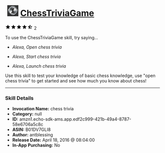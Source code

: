 # &nbsp;<img src="skill_icon" alt="ChessTriviaGame icon" width="36"> [ChessTriviaGame](http://alexa.amazon.com/#skills/amzn1.echo-sdk-ams.app.edf2c999-421b-49a4-8787-58e6706a5c8c)
![4.5 stars](../../images/ic_star_black_18dp_1x.png)![4.5 stars](../../images/ic_star_black_18dp_1x.png)![4.5 stars](../../images/ic_star_black_18dp_1x.png)![4.5 stars](../../images/ic_star_black_18dp_1x.png)![4.5 stars](../../images/ic_star_half_black_18dp_1x.png) 2

To use the ChessTriviaGame skill, try saying...

* *Alexa, Open chess trivia*

* *Alexa, Start chess trivia*

* *Alexa, Launch chess trivia*

Use this skill to test your knowledge of basic chess knowledge, use "open chess trivia" to get started and see how much you know about chess!

***

### Skill Details

* **Invocation Name:** chess trivia
* **Category:** null
* **ID:** amzn1.echo-sdk-ams.app.edf2c999-421b-49a4-8787-58e6706a5c8c
* **ASIN:** B01DV7GLI8
* **Author:** antblessing
* **Release Date:** April 18, 2016 @ 08:04:00
* **In-App Purchasing:** No
